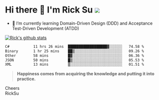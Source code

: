 # Hi there 👋 I'm Rick Su ![](https://komarev.com/ghpvc/?username=ricksu978)
<!--
**ricksu978/ricksu978** is a ✨ _special_ ✨ repository because its `README.md` (this file) appears on your GitHub profile.

Here are some ideas to get you started:

- 🔭 I’m currently working on ...
-->
- 🌱 I’m currently learning Domain-Driven Design (DDD) and Acceptance Test-Driven Development (ATDD)
<!--
- 👯 I’m looking to collaborate on ...
- 🤔 I’m looking for help with ...
- 💬 Ask me about ...
- 📫 How to reach me: ...
- 😄 Pronouns: ...
- ⚡ Fun fact: ...
-->
[![Rick's github stats](https://github-readme-stats.vercel.app/api?username=ricksu978&theme=dark)](https://github.com/ricksu978/ricksu978)

<!--START_SECTION:waka-->

```txt
C#           11 hrs 26 mins  ██████████████████▓░░░░░░   74.58 %
Binary       1 hr 25 mins    ██▒░░░░░░░░░░░░░░░░░░░░░░   09.26 %
Other        58 mins         █▓░░░░░░░░░░░░░░░░░░░░░░░   06.36 %
JSON         50 mins         █▒░░░░░░░░░░░░░░░░░░░░░░░   05.53 %
XML          13 mins         ▒░░░░░░░░░░░░░░░░░░░░░░░░   01.51 %
```

<!--END_SECTION:waka-->

> **Happiness comes from acquiring the knowledge and putting it into practice.**

Cheers  
RickSu 
